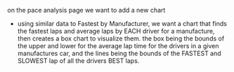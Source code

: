 on the pace analysis page we want to add a new chart
- using similar data to Fastest by Manufacturer, we want a chart that finds the fastest laps and average laps by EACH driver for a manufacture, then creates a box chart to visualize them. the box being the bounds of the upper and lower for the average lap time for the drivers in a given manufactures car, and the lines being the bounds of the FASTEST and SLOWEST lap of all the drivers BEST laps. 